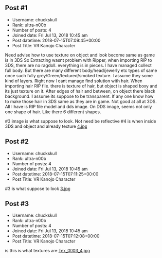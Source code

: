 ## Post #1
- Username: chuckskull
- Rank: ultra-n00b
- Number of posts: 4
- Joined date: Fri Jul 13, 2018 10:45 am
- Post datetime: 2018-07-15T07:09:45+00:00
- Post Title: VR Kanojo Character

Need advise how to use texture on object and look become same as game is in 3DS
So Extracting wasnt problem with Ripper, when importing RIP to 3DS, there are no ragdoll.  everything is in pieces.
I have managed collect full body. But there are many different body/head/jewerly etc types of same once  such fully grey/Green/textured/smoked  texture. I assume they some kind of layers. Right now I cant manage find solution with hair.
When importing  hair RIP file. there is texture of hair, but object is shaped boxy and its just texture on it. After edges of hair and between, on object there black background.  I assume its suppose to be transparent.  If any one know how to make those  hair in 3DS same as they are in game. Not good at all at 3DS. All I have is RIP file model  and dds image. On DDS image, seems not only one shape of hair. Like there 6 different shapes.

#3 image  is what suppose to look. Not need be reflective
#4 is when inside 3DS and object and already texture
[4.jpg](https://xentaxbackup.github.io/file/14607_4.jpg)
## Post #2
- Username: chuckskull
- Rank: ultra-n00b
- Number of posts: 4
- Joined date: Fri Jul 13, 2018 10:45 am
- Post datetime: 2018-07-15T07:11:25+00:00
- Post Title: VR Kanojo Character

#3 is what suppose to look
[3.jpg](https://xentaxbackup.github.io/file/14608_3.jpg)
## Post #3
- Username: chuckskull
- Rank: ultra-n00b
- Number of posts: 4
- Joined date: Fri Jul 13, 2018 10:45 am
- Post datetime: 2018-07-15T07:12:08+00:00
- Post Title: VR Kanojo Character

is this is  what  textures are
[Tex_0003_4.jpg](https://xentaxbackup.github.io/file/14609_Tex_0003_4.jpg)
